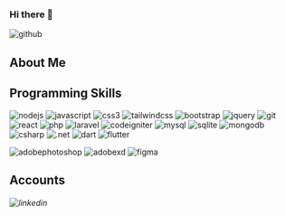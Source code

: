 ### Hi there 👋

<!--
**kean7296/kean7296** is a ✨ _special_ ✨ repository because its `README.md` (this file) appears on your GitHub profile.

Here are some ideas to get you started:

- 🔭 I’m currently working on ...
- 🌱 I’m currently learning ...
- 👯 I’m looking to collaborate on ...
- 🤔 I’m looking for help with ...
- 💬 Ask me about ...
- 📫 How to reach me: ...
- 😄 Pronouns: ...
- ⚡ Fun fact: ...
-->

![github](https://img.shields.io/badge/GitHub-000?logo=GitHub&logoColor=white) 
## About Me



## Programming Skills

![nodejs](https://img.shields.io/badge/Node.js-339933?style=flat-square&logo=node.js&logoColor=fff) 
![javascript](https://img.shields.io/badge/JavaScript-F7DF1E?flat-square&logo=javascript&logoColor=000) 
![css3](https://img.shields.io/badge/CSS3-1572B6?flat-square&logo=css3&logoColor=fff) 
![tailwindcss](https://img.shields.io/badge/Tailwind%20CSS-06B6D4?flat-square&logo=tailwindcss&logoColor=fff) 
![bootstrap](https://img.shields.io/badge/Bootstrap-7952B3?flat-square&logo=bootstrap&logoColor=fff) 
![jquery](https://img.shields.io/badge/JQuery-0769AD?flat-square&logo=jquery&logoColor=fff) 
![git](https://img.shields.io/badge/Git-F05032?flat-square&logo=git&logoColor=fff) 
![react](https://img.shields.io/badge/React%20Js-61DAFB?flat-square&logo=react&logoColor=000) 
![php](https://img.shields.io/badge/PHP-777BB4?flat-square&logo=php&logoColor=fff) 
![laravel](https://img.shields.io/badge/Laravel-FF2D20?flat-square&logo=laravel&logoColor=fff) 
![codeigniter](https://img.shields.io/badge/CodeIgniter-EF4223?flat-square&logo=codeigniter&logoColor=fff) 
![mysql](https://img.shields.io/badge/MySQL-4479A1?flat-square&logo=mysql&logoColor=fff) 
![sqlite](https://img.shields.io/badge/SQLite-003B57?flat-square&logo=sqlite&logoColor=fff) 
![mongodb](https://img.shields.io/badge/MongoDB-47A248?flat-square&logo=mongodb&logoColor=fff) 
![csharp](https://img.shields.io/badge/C%20Sharp-239120?flat-square&logo=csharp&logoColor=fff) 
![.net](https://img.shields.io/badge/.NET-512BD4?flat-square&logo=.net&logoColor=fff) 
![dart](https://img.shields.io/badge/Dart-0175C2?flat-square&logo=dart&logoColor=fff) 
![flutter](https://img.shields.io/badge/Flutter-02569B?flat-square&logo=flutter&logoColor=fff) 

![adobephotoshop](https://img.shields.io/badge/Adobe%20Photoshop-31A8FF?flat-square&logo=adobephotoshop&logoColor=fff) 
![adobexd](https://img.shields.io/badge/Adobe%20XD-FF61F6?flat-square&logo=adobexd&logoColor=fff) 
![figma](https://img.shields.io/badge/Figma-F24E1E?flat-square&logo=figma&logoColor=fff) 

## Accounts
###### ![linkedin](https://img.shields.io/badge/LinkedIn-0A66C2?flat-square&logo=linkedin&logoColor=fff&url=http://left&link=https://www.linkedin.com/in/kenneth-andales-20ba62240)

